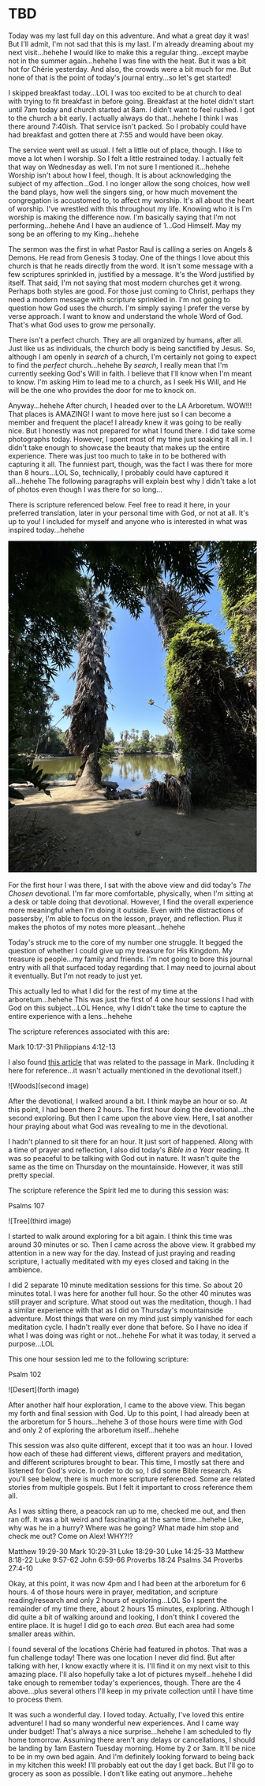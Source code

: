 # TBD

Today was my last full day on this adventure. And what a great day it was! But I'll admit, I'm not sad that this is my last. I'm already dreaming about my next visit...hehehe I would like to make this a regular thing...except maybe not in the summer again...hehehe I was fine with the heat. But it was a bit hot for Chérie yesterday. And also, the crowds were a bit much for me. But none of that is the point of today's journal entry...so let's get started!

I skipped breakfast today...LOL I was too excited to be at church to deal with trying to fit breakfast in before going. Breakfast at the hotel didn't start until 7am today and church started at 8am. I didn't want to feel rushed. I got to the church a bit early. I actually always do that...hehehe I think I was there around 7:40ish. That service isn't packed. So I probably could have had breakfast and gotten there at 7:55 and would have been okay.

The service went well as usual. I felt a little out of place, though. I like to move a lot when I worship. So I felt a little restrained today. I actually felt that way on Wednesday as well. I'm not sure I mentioned it...hehehe Worship isn't about how I feel, though. It is about acknowledging the subject of my affection...God. I no longer allow the song choices, how well the band plays, how well the singers sing, or how much movement the congregation is accustomed to, to affect my worship. It's all about the heart of worship. I've wrestled with this throughout my life. Knowing who it is I'm worship is making the difference now. I'm basically saying that I'm not performing...hehehe And I have an audience of 1...God Himself. May my song be an offering to my King...hehehe

The sermon was the first in what Pastor Raul is calling a series on Angels & Demons. He read from Genesis 3 today. One of the things I love about this church is that he reads directly from the word. It isn't some message with a few scriptures sprinkled in, justified by a message. It's the Word justified by itself. That said, I'm not saying that most modern churches get it wrong. Perhaps both styles are good. For those just coming to Christ, perhaps they need a modern message with scripture sprinkled in. I'm not going to question how God uses the church. I'm simply saying I prefer the verse by verse approach. I want to know and understand the whole Word of God. That's what God uses to grow me personally.

There isn't a perfect church. They are all organized by humans, after all. Just like us as individuals, the church body is being sanctified by Jesus. So, although I am openly in *search* of a church, I'm certainly not going to expect to find the *perfect* church...hehehe By *search*, I really mean that I'm currently seeking God's Will in faith. I believe that I'll know when I'm meant to know. I'm asking Him to lead me to a church, as I seek His Will, and He will be the one who provides the door for me to knock on.

Anyway...hehehe After church, I headed over to the LA Arboretum. WOW!!! That places is AMAZING! I want to move here just so I can become a member and frequent the place! I already knew it was going to be really nice. But I honestly was not prepared for what I found there. I did take some photographs today. However, I spent most of my time just soaking it all in. I didn't take enough to showcase the beauty that makes up the entire experience. There was just too much to take in to be bothered with capturing it all. The funniest part, though, was the fact I was there for more than 8 hours...LOL So, technically, I probably could have captured it all...hehehe The following paragraphs will explain best why I didn't take a lot of photos even though I was there for so long...

There is scripture referenced below. Feel free to read it here, in your preferred translation, later in your personal time with God, or not at all. It's up to you! I included for myself and anyone who is interested in what was inspired today...hehehe

![Lake](./media/IMG_9083.jpeg)

For the first hour I was there, I sat with the above view and did today's *The Chosen* devotional. I'm far more comfortable, physically, when I'm sitting at a desk or table doing that devotional. However, I find the overall experience more meaningful when I'm doing it outside. Even with the distractions of passersby, I'm able to focus on the lesson, prayer, and reflection. Plus it makes the photos of my notes more pleasant...hehehe

Today's struck me to the core of my number one struggle. It begged the question of whether I could give up my treasure for His Kingdom. My treasure is people...my family and friends. I'm not going to bore this journal entry with all that surfaced today regarding that. I may need to journal about it eventually. But I'm not ready to just yet.

This actually led to what I did for the rest of my time at the arboretum...hehehe This was just the first of 4 one hour sessions I had with God on this subject...LOL Hence, why I didn't take the time to capture the entire experience with a lens...hehehe

The scripture references associated with this are:

Mark 10:17-31
Philippians 4:12-13

I also found [this article](https://www.gotquestions.org/camel-eye-needle.html) that was related to the passage in Mark. (Including it here for reference...it wasn't actually mentioned in the devotional itself.)

![Woods](second image)

After the devotional, I walked around a bit. I think maybe an hour or so. At this point, I had been there 2 hours. The first hour doing the devotional...the second exploring. But then I came upon the above view. Here, I sat another hour praying about what God was revealing to me in the devotional.

I hadn't planned to sit there for an hour. It just sort of happened. Along with a time of prayer and reflection, I also did today's *Bible in a Year* reading. It was so peaceful to be talking with God out in nature. It wasn't quite the same as the time on Thursday on the mountainside. However, it was still pretty special.

The scripture reference the Spirit led me to during this session was:

Psalms 107

![Tree](third image)

I started to walk around exploring for a bit again. I think this time was around 30 minutes or so. Then I came across the above view. It grabbed my attention in a new way for the day. Instead of just praying and reading scripture, I actually meditated with my eyes closed and taking in the ambience.

I did 2 separate 10 minute meditation sessions for this time. So about 20 minutes total. I was here for another full hour. So the other 40 minutes was still prayer and scripture. What stood out was the meditation, though. I had a similar experience with that as I did on Thursday's mountainside adventure. Most things that were on my mind just simply vanished for each meditation cycle. I hadn't really ever done that before. So I have no idea if what I was doing was right or not...hehehe For what it was today, it served a purpose...LOL

This one hour session led me to the following scripture:

Psalm 102

![Desert](forth image)

After another half hour exploration, I came to the above view. This began my forth and final session with God. Up to this point, I had already been at the arboretum for 5 hours...hehehe 3 of those hours were time with God and only 2 of exploring the arboretum itself...hehehe

This session was also quite different, except that it too was an hour. I loved how each of these had different views, different prayers and meditation, and different scriptures brought to bear. This time, I mostly sat there and listened for God's voice. In order to do so, I did some Bible research. As you'll see below, there is much more scripture referenced. Some are related stories from multiple gospels. But I felt it important to cross reference them all.

As I was sitting there, a peacock ran up to me, checked me out, and then ran off. It was a bit weird and fascinating at the same time...hehehe Like, why was he in a hurry? Where was he going? What made him stop and check me out? Come on Alex! WHY?!?

Matthew 19:29-30
Mark 10:29-31
Luke 18:29-30
Luke 14:25-33
Matthew 8:18-22
Luke 9:57-62
John 6:59-66
Proverbs 18:24
Psalms 34
Proverbs 27:4-10

Okay, at this point, it was now 4pm and I had been at the arboretum for 6 hours. 4 of those hours were in prayer, meditation, and scripture reading/research and only 2 hours of exploring...LOL So I spent the remainder of my time there, about 2 hours 15 minutes, exploring. Although I did quite a bit of walking around and looking, I don't think I covered the entire place. It is huge! I did go to each *area*. But each area had some smaller areas within.

I found several of the locations Chérie had featured in photos. That was a fun challenge today! There was one location I never did find. But after talking with her, I know exactly where it is. I'll find it on my next visit to this amazing place. I'll also hopefully take a lot of pictures myself...hehehe I did take enough to remember today's experiences, though. There are the 4 above...plus several others I'll keep in my private collection until I have time to process them.

It was such a wonderful day. I loved today. Actually, I've loved this entire adventure! I had so many wonderful new experiences. And I came way under budget! That's always a nice surprise...hehehe I am scheduled to fly home tomorrow. Assuming there aren't any delays or cancellations, I should be landing by 1am Eastern Tuesday morning. Home by 2 or 3am. It'll be nice to be in my own bed again. And I'm definitely looking forward to being back in my kitchen this week! I'll probably eat out the day I get back. But I'll go to grocery as soon as possible. I don't like eating out anymore...hehehe